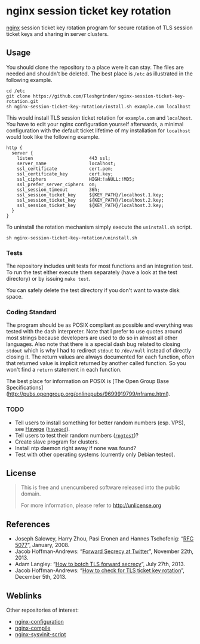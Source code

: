 # nginx session ticket key rotation
[nginx](http://nginx.org/) session ticket key rotation program for secure
rotation of TLS session ticket keys and sharing in server clusters.

## Usage
You should clone the repository to a place were it can stay. The files are
needed and shouldn't be deleted. The best place is `/etc` as illustrated in the
following example.

```
cd /etc
git clone https://github.com/Fleshgrinder/nginx-session-ticket-key-rotation.git
sh nginx-session-ticket-key-rotation/install.sh example.com localhost
```

This would install TLS session ticket rotation for `example.com` and `localhost`.
You have to edit your nginx configuration yourself afterwards, a minimal
configuration with the default ticket lifetime of my installation for `localhost`
would look like the following example.

```
http {
  server {
    listen                     443 ssl;
    server_name                localhost;
    ssl_certificate            cert.pem;
    ssl_certificate_key        cert.key;
    ssl_ciphers                HIGH:!aNULL:!MD5;
    ssl_prefer_server_ciphers  on;
    ssl_session_timeout        36h;
    ssl_session_ticket_key     ${KEY_PATH}/localhost.1.key;
    ssl_session_ticket_key     ${KEY_PATH}/localhost.2.key;
    ssl_session_ticket_key     ${KEY_PATH}/localhost.3.key;
  }
}
```

To uninstall the rotation mechanism simply execute the `uninstall.sh` script.

```
sh nginx-session-ticket-key-rotation/uninstall.sh
```

### Tests
The repository includes unit tests for most functions and an integration test.
To run the test either execute them separately (have a look at the test
directory) or by issuing `make test`.

You can safely delete the test directory if you don't want to waste disk space.

### Coding Standard
The program should be as POSIX compliant as possible and everything was tested
with the dash interpreter. Note that I prefer to use quotes around most strings
because developers are used to do so in almost all other languages. Also note
that there is a special dash bug related to closing `stdout` which is why I had
to redirect `stdout` to `/dev/null` instead of directly closing it. The return
values are always documented for each function, often that returned value is
implicit returned by another called function. So you won't find a `return`
statement in each function.

The best place for information on POSIX is [The Open Group Base Specifications]
(http://pubs.opengroup.org/onlinepubs/9699919799/nframe.html).

### TODO
- Tell users to install something for better random numbers (esp. VPS), see [Havege](https://www.irisa.fr/caps/projects/hipsor/) ([`haveged`](https://packages.debian.org/wheezy/haveged)).
- Tell users to test their random numbers ([`rngtest`](https://github.com/waitman/rngtest))?
- Create slave program for clusters.
- Install ntp daemon right away if none was found?
- Test with other operating systems (currently only Debian tested).

## License
> This is free and unencumbered software released into the public domain.
>
> For more information, please refer to <http://unlicense.org>

## References
- Joseph Salowey, Harry Zhou, Pasi Eronen and Hannes Tschofenig: “[RFC 5077](https://tools.ietf.org/html/rfc5077)”, January, 2008.
- Jacob Hoffman-Andrews: “[Forward Secrecy at Twitter](https://blog.twitter.com/2013/forward-secrecy-at-twitter)”, November 22th, 2013.
- Adam Langley: “[How to botch TLS forward secrecy](https://www.imperialviolet.org/2013/06/27/botchingpfs.html)”, July 27th, 2013.
- Jacob Hoffman-Andrews: “[How to check for TLS ticket key rotation](https://jacob.hoffman-andrews.com/README/how-to-check-for-tls-ticket-key-rotation/)”, December 5th, 2013.

## Weblinks
Other repositories of interest:
- [nginx-configuration](https://github.com/Fleshgrinder/nginx-configuration)
- [nginx-compile](https://github.com/Fleshgrinder/nginx-compile)
- [nginx-sysvinit-script](https://github.com/Fleshgrinder/nginx-sysvinit-script)
